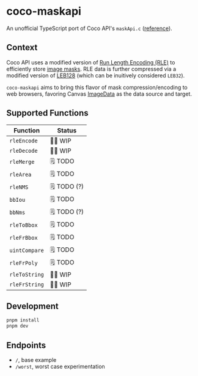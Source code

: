 # coco-maskapi

An unofficial TypeScript port of Coco API's `maskApi.c` ([reference](https://github.com/cocodataset/cocoapi/blob/8c9bcc3cf640524c4c20a9c40e89cb6a2f2fa0e9/common/maskApi.c)).

## Context

Coco API uses a modified version of [Run Length Encoding (RLE)](https://en.wikipedia.org/wiki/Run-length_encoding) to efficiently store [image masks](https://en.wikipedia.org/wiki/Photomask). RLE data is further compressed via a modified version of [LEB128](https://en.wikipedia.org/wiki/LEB128) (which can be inuitively considered `LEB32`).

`coco-maskapi` aims to bring this flavor of mask compression/encoding to web browsers, favoring Canvas [ImageData](https://developer.mozilla.org/en-US/docs/Web/API/ImageData) as the data source and target.

## Supported Functions

| Function      | Status      |
| ------------- | ----------- |
| `rleEncode`   | 🧑‍🏭 WIP      |
| `rleDecode`   | 🧑‍🏭 WIP      |
| `rleMerge`    | 🗒️ TODO     |
| `rleArea`     | 🗒️ TODO     |
| `rleNMS`      | 🗒️ TODO (?) |
| `bbIou`       | 🗒️ TODO     |
| `bbNms`       | 🗒️ TODO (?) |
| `rleToBbox`   | 🗒️ TODO     |
| `rleFrBbox`   | 🗒️ TODO     |
| `uintCompare` | 🗒️ TODO     |
| `rleFrPoly`   | 🗒️ TODO     |
| `rleToString` | 🧑‍🏭 WIP      |
| `rleFrString` | 🧑‍🏭 WIP      |

## Development

```bash
pnpm install
pnpm dev
```

## Endpoints

- `/`, base example
- `/worst`, worst case experimentation
